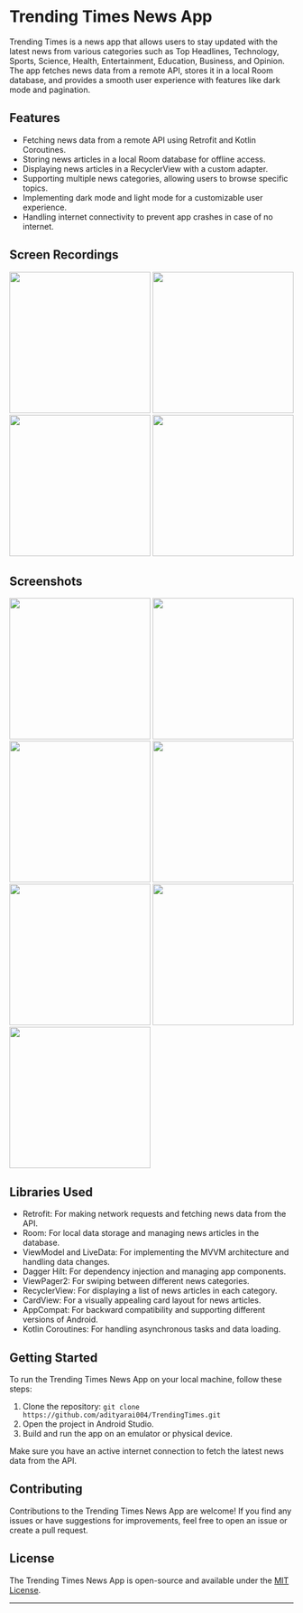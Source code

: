 # Trending Times News App

Trending Times is a news app that allows users to stay updated with the latest news from various categories such as Top Headlines, Technology, Sports, Science, Health, Entertainment, Education, Business, and Opinion. The app fetches news data from a remote API, stores it in a local Room database, and provides a smooth user experience with features like dark mode and pagination.

## Features

- Fetching news data from a remote API using Retrofit and Kotlin Coroutines.
- Storing news articles in a local Room database for offline access.
- Displaying news articles in a RecyclerView with a custom adapter.
- Supporting multiple news categories, allowing users to browse specific topics.
- Implementing dark mode and light mode for a customizable user experience.
- Handling internet connectivity to prevent app crashes in case of no internet.

## Screen Recordings
<img src="https://github.com/adityarai004/TrendingTimes/assets/86659578/e5f15536-4bb1-4a02-a8f2-709df388cafe" width="250"/>
<img src="https://github.com/adityarai004/TrendingTimes/assets/86659578/675b55c1-6a33-4578-9779-badc58c4f9c4" width="250"/>
<img src="https://github.com/adityarai004/TrendingTimes/assets/86659578/23f75ee7-0f97-456a-93db-0be7ac112aa7" width="250"/>
<img src="https://github.com/adityarai004/TrendingTimes/assets/86659578/61356c01-07c3-447e-bb5b-7838812b3d82" width="250"/>

## Screenshots
<img src="https://github.com/adityarai004/TrendingTimes/assets/86659578/71f8ef23-cdee-4433-a941-a566680ff0c6" width="250"/>
<img src="https://github.com/adityarai004/TrendingTimes/assets/86659578/0add7c2f-b115-4e1f-9cb3-76307273ce24" width="250"/>
<img src="https://github.com/adityarai004/TrendingTimes/assets/86659578/fac1b12e-2cbc-4162-aefb-a69c11f4c32a" width="250"/>
<img src="https://github.com/adityarai004/TrendingTimes/assets/86659578/152f4f7b-f08c-4a6e-b6b7-b2616152277b" width="250"/>
<img src="https://github.com/adityarai004/TrendingTimes/assets/86659578/303040d5-80de-4600-afde-20172a07d4e8" width="250"/>
<img src="https://github.com/adityarai004/TrendingTimes/assets/86659578/ebb41571-194c-4790-ab47-9de1a8ae2389" width="250"/>
<img src="https://github.com/adityarai004/TrendingTimes/assets/86659578/3a183f72-c7f8-4f47-a8a8-bb7cad19d2ab" width="250"/>

## Libraries Used

- Retrofit: For making network requests and fetching news data from the API.
- Room: For local data storage and managing news articles in the database.
- ViewModel and LiveData: For implementing the MVVM architecture and handling data changes.
- Dagger Hilt: For dependency injection and managing app components.
- ViewPager2: For swiping between different news categories.
- RecyclerView: For displaying a list of news articles in each category.
- CardView: For a visually appealing card layout for news articles.
- AppCompat: For backward compatibility and supporting different versions of Android.
- Kotlin Coroutines: For handling asynchronous tasks and data loading.

## Getting Started

To run the Trending Times News App on your local machine, follow these steps:

1. Clone the repository: `git clone https://github.com/adityarai004/TrendingTimes.git`
2. Open the project in Android Studio.
3. Build and run the app on an emulator or physical device.

Make sure you have an active internet connection to fetch the latest news data from the API.

## Contributing

Contributions to the Trending Times News App are welcome! If you find any issues or have suggestions for improvements, feel free to open an issue or create a pull request.

## License

The Trending Times News App is open-source and available under the [MIT License](LICENSE).

---
